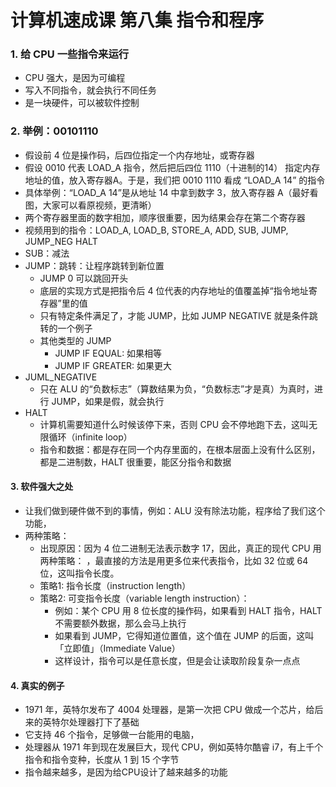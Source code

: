 # 计算机速成课 第八集 指令和程序

  ### 1. 给 CPU 一些指令来运行
  - CPU 强大，是因为可编程
  - 写入不同指令，就会执行不同任务
  - 是一块硬件，可以被软件控制
  
  ### 2. 举例：00101110
  - 假设前 4 位是操作码，后四位指定一个内存地址，或寄存器
  - 假设 0010 代表 LOAD_A 指令，然后把后四位 1110（十进制的14） 指定内存地址的值，放入寄存器A。于是，我们把 0010 1110 看成 “LOAD_A 14” 的指令
  - 具体举例：“LOAD_A 14”是从地址 14 中拿到数字 3，放入寄存器 A（最好看图，大家可以看原视频，更清晰）
  - 两个寄存器里面的数字相加，顺序很重要，因为结果会存在第二个寄存器
  - 视频用到的指令：LOAD_A, LOAD_B, STORE_A, ADD, SUB, JUMP, JUMP_NEG HALT
  - SUB：减法
  - JUMP：跳转：让程序跳转到新位置
    - JUMP 0 可以跳回开头
    - 底层的实现方式是把指令后 4 位代表的内存地址的值覆盖掉“指令地址寄存器”里的值
    - 只有特定条件满足了，才能 JUMP，比如 JUMP NEGATIVE 就是条件跳转的一个例子
    - 其他类型的 JUMP
      - JUMP IF EQUAL: 如果相等
      - JUMP IF GREATER: 如果更大
  - JUML_NEGATIVE
    - 只在 ALU 的“负数标志”（算数结果为负，“负数标志”才是真）为真时，进行 JUMP，如果是假，就会执行  
  - HALT
    - 计算机需要知道什么时候该停下来，否则 CPU 会不停地跑下去，这叫无限循环（infinite loop）
    - 指令和数据：都是存在同一个内存里面的，在根本层面上没有什么区别，都是二进制数，HALT 很重要，能区分指令和数据
  
  #### 3. 软件强大之处
  - 让我们做到硬件做不到的事情，例如：ALU 没有除法功能，程序给了我们这个功能，
  - 两种策略：
    - 出现原因：因为 4 位二进制无法表示数字 17，因此，真正的现代 CPU 用两种策略： ，最直接的方法是用更多位来代表指令，比如 32 位或 64 位，这叫指令长度。
    - 策略1: 指令长度（instruction length）
    - 策略2: 可变指令长度（variable length instruction）： 
      - 例如：某个 CPU 用 8 位长度的操作码，如果看到 HALT 指令，HALT 不需要额外数据，那么会马上执行
      - 如果看到 JUMP，它得知道位置值，这个值在 JUMP 的后面，这叫「立即值」（Immediate Value）
      - 这样设计，指令可以是任意长度，但是会让读取阶段复杂一点点
    
  #### 4. 真实的例子
  - 1971 年，英特尔发布了 4004 处理器，是第一次把 CPU 做成一个芯片，给后来的英特尔处理器打下了基础
  - 它支持 46 个指令，足够做一台能用的电脑，
  - 处理器从 1971 年到现在发展巨大，现代 CPU，例如英特尔酷睿 i7，有上千个指令和指令变种，长度从 1 到 15 个字节
  - 指令越来越多，是因为给CPU设计了越来越多的功能
  
  

    
        



